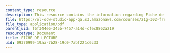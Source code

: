 ```yaml
---
content_type: resource
description: This resource contains the information regarding Fiche de lecture.
file: https://ol-ocw-studio-app-qa.s3.amazonaws.com/courses/21g-302-french-ii-fall-2004/0937099919aa7b2819c07abf221c6c33_MIT21G_302_F04_lecture_I.pdf
file_type: application/pdf
parent_uid: f6f344e6-345b-7457-a14d-cfec8862a219
resourcetype: Document
title: FICHE DE LECTURE
uid: 09370999-19aa-7b28-19c0-7abf221c6c33
---
```

